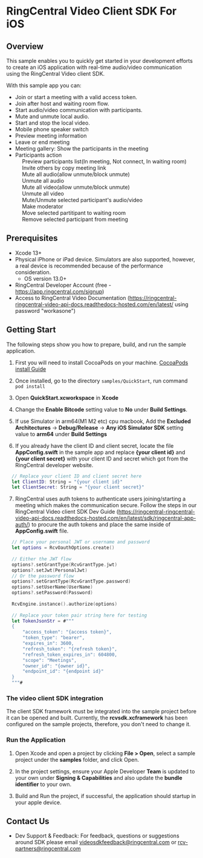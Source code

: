 # RingCentral Video Client SDK For iOS

## Overview

This sample enables you to quickly get started in your development efforts to create an iOS application with real-time audio/video communication using the RingCentral Video client SDK.

With this sample app you can:

- Join or start a meeting with a valid access token.
- Join after host and waiting room flow.
- Start audio/video communication with participants.
- Mute and unmute local audio.
- Start and stop the local video.
- Mobile phone speaker switch
- Preview meeting information
- Leave or end meeting
- Meeting gallery: Show the participants in the meeting
- Participants action  
&emsp; Preview participants list(In meeting, Not connect, In waiting room)  
&emsp; Invite others by copy meeting link  
&emsp; Mute all audio(allow unmute/block unmute)  
&emsp; Unmute all audio  
&emsp; Mute all video(allow unmute/block unmute)  
&emsp; Unmute all video  
&emsp; Mute/Unmute selected participant's audio/video  
&emsp; Make moderator  
&emsp; Move selected partitipant to waiting room  
&emsp; Remove selected participant from meeting


## Prerequisites

- Xcode 13+
- Physical iPhone or iPad device. Simulators are also supported, however, a real device is recommended because of the performance consideration.
    - OS version 13.0+
- RingCentral Developer Account (free - https://app.ringcentral.com/signup)
- Access to RingCentral Video Documentation (https://ringcentral-ringcentral-video-api-docs.readthedocs-hosted.com/en/latest/ using password "workasone")

## Getting Start

The following steps show you how to prepare, build, and run the sample application.

1. First you will need to install CocoaPods on your machine.
   [CocoaPods install Guide](https://cocoapods.org)

2. Once installed, go to the directory `samples/QuickStart`, run command
   `pod install`
   
3. Open **QuickStart.xcworkspace** in **Xcode**

4. Change the **Enable Bitcode** setting value to **No** under **Build Settings**.

5. If use Simulator in arm64(M1 M2 etc) cpu macbook, Add the **Excluded Architectures** -> **Debug/Release** -> **Any iOS Simulator SDK**  setting value to **arm64** under **Build Settings**

6. If you already have the client ID and client secret, locate the file **AppConfig.swift** in the sample app and replace **{your client id}** and **{your client secret}** with your client ID and secret which got from the RingCentral developer website.

  ```swift
    // Replace your client ID and client secret here
    let ClientID: String = "{your client id}"
    let ClientSecret: String = "{your client secret}"
  ```

7. RingCentral uses auth tokens to authenticate users joining/starting a meeting which makes the communication secure. Follow the steps in our RingCentral Video client SDK Dev Guide (https://ringcentral-ringcentral-video-api-docs.readthedocs-hosted.com/en/latest/sdk/ringcentral-app-auth/) to procure the auth tokens and place the same inside of **AppConfig.swift** file.

  ```swift
    // Place your personal JWT or username and password
    let options = RcvOauthOptions.create()
    
    // Either the JWT flow
    options?.setGrantType(RcvGrantType.jwt)
    options?.setJwt(PersonalJwt)
    // Or the password flow
    options?.setGrantType(RcvGrantType.password)
    options?.setUserName(UserName)
    options?.setPassword(Password)
    
    RcvEngine.instance().authorize(options)
    
    // Replace your token pair string here for testing
    let TokenJsonStr = #"""
    {
        "access_token": "{access token}",
        "token_type": "bearer",
        "expires_in": 3600,
        "refresh_token": "{refresh token}",
        "refresh_token_expires_in": 604800,
        "scope": "Meetings",
        "owner_id": "{owner id}",
        "endpoint_id": "{endpoint id}"
    }
    """#
  ```

### The video client SDK integration

The client SDK framework must be integrated into the sample project before it can be opened and built. Currently, the **rcvsdk.xcframework** has been configured on the sample projects, therefore, you don't need to change it.

### Run the Application

1. Open Xcode and open a project by clicking **File > Open**, select a sample project under the **samples** folder, and click Open.

2. In the project settings, ensure your Apple Developer **Team** is updated to your own under **Signing & Capabilities** and also update the **bundle identifier** to your own.

3. Build and Run the project, if successful, the application should startup in your apple device.

## Contact Us

- Dev Support & Feedback: For feedback, questions or suggestions around SDK please email videosdkfeedback@ringcentral.com or rcv-partners@ringcentral.com
